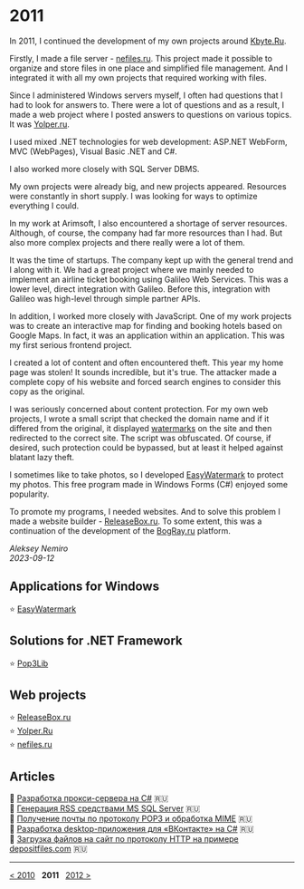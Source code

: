 # 2011

In 2011, I continued the development of my own projects around [Kbyte.Ru](assets/kbyte.md).

Firstly, I made a file server - [nefiles.ru](assets/nefiles.md).
This project made it possible to organize and store files in one place and simplified file management.
And I integrated it with all my own projects that required working with files.

Since I administered Windows servers myself, I often had questions that I had to look for answers to.
There were a lot of questions and as a result, I made a web project where I posted answers to questions on various topics.
It was [Yolper.ru](assets/yolper.md).

I used mixed .NET technologies for web development: ASP.NET WebForm, MVC (WebPages), Visual Basic .NET and C#.

I also worked more closely with SQL Server DBMS.

My own projects were already big, and new projects appeared. Resources were constantly in short supply.
I was looking for ways to optimize everything I could.

In my work at Arimsoft, I also encountered a shortage of server resources.
Although, of course, the company had far more resources than I had.
But also more complex projects and there really were a lot of them.

It was the time of startups. The company kept up with the general trend and I along with it.
We had a great project where we mainly needed to implement an airline ticket booking using Galileo Web Services.
This was a lower level, direct integration with Galileo.
Before this, integration with Galileo was high-level through simple partner APIs.

In addition, I worked more closely with JavaScript.
One of my work projects was to create an interactive map for finding and booking hotels based on Google Maps.
In fact, it was an application within an application. This was my first serious frontend project.

I created a lot of content and often encountered theft. This year my home page was stolen!
It sounds incredible, but it's true. The attacker made a complete copy of his website and forced search engines to consider this copy as the original.

I was seriously concerned about content protection.
For my own web projects, I wrote a small script that checked the domain name and if it differed from the original, it displayed [watermarks](assets/illegalcopy.png) on the site and then redirected to the correct site. The script was obfuscated.
Of course, if desired, such protection could be bypassed, but at least it helped against blatant lazy theft.

I sometimes like to take photos, so I developed [EasyWatermark](assets/easywatermark.md) to protect my photos.
This free program made in Windows Forms (C#) enjoyed some popularity.

To promote my programs, I needed websites. And to solve this problem I made a website builder - [ReleaseBox.ru](assets/releasebox.md).
To some extent, this was a continuation of the development of the [BogRay.ru](../2010/assets/blogray.md) platform.

_Aleksey Nemiro  
2023-09-12_

## Applications for Windows

:star: [EasyWatermark](assets/easywatermark.md)

## Solutions for .NET Framework

:star: [Pop3Lib](assets/pop3lib.md)

## Web projects

:star: [ReleaseBox.ru](assets/releasebox.md)  
:star: [Yolper.Ru](assets/yolper.md)  
:star: [nefiles.ru](assets/nefiles.md)

## Articles

:page_facing_up: [Разработка прокси-сервера на C#](articles/ProxyServer.md) :ru:  
:page_facing_up: [Генерация RSS средствами MS SQL Server](articles/RSS_using_SqlServer.md) :ru:  
:page_facing_up: [Получение почты по протоколу POP3 и обработка MIME](articles/Pop3.md) :ru:  
:page_facing_up: [Разработка desktop-приложения для «ВКонтакте» на C#](articles/VK.md) :ru:  
:page_facing_up: [Загрузка файлов на сайт по протоколу HTTP на примере depositfiles.com](articles/Depositfiles.md) :ru:

---
[< 2010](/2010) &nbsp; **2011** &nbsp; [2012 >](/2012)
